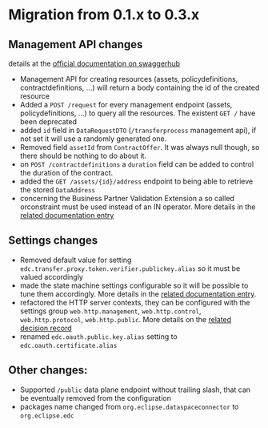 # Migration from 0.1.x to 0.3.x


## Management API changes

details at the [official documentation on swaggerhub](https://app.swaggerhub.com/apis/eclipse-edc-bot/management-api/0.0.1-SNAPSHOT)

- Management API for creating resources (assets, policydefinitions, contractdefinitions, ...) will return a body containing the id of the created resource
- Added a `POST /request` for every management endpoint (assets, policydefinitions, ...) to query all the resources. The existent `GET /` have been deprecated
- added `id` field in `DataRequestDTO` (`/transferprocess` management api), if not set it will use a randomly generated one.
- Removed field `assetId` from `ContractOffer`. It was always null though, so there should be nothing to do about it.
- on `POST /contractdefinitions` a `duration` field can be added to control the duration of the contract.
- added the `GET /assets/{id}/address` endpoint to being able to retrieve the stored `DataAddress`
- concerning the Business Partner Validation Extension a so called orconstraint must be used instead of an IN operator. More details in the [related documentation entry](https://github.com/catenax-ng/product-edc/tree/0.3.0/edc-extensions/business-partner-validation)

## Settings changes
- Removed default value for setting `edc.transfer.proxy.token.verifier.publickey.alias` so it must be valued accordingly
- made the state machine settings configurable so it will be possible to tune them accordingly. More details in the [related documentation entry](https://eclipse-edc.github.io/docs/#/submodule/Connector/docs/developer/performance-tuning).
- refactored the HTTP server contexts, they can be configured with the settings group `web.http.management`, `web.http.control`, `web.http.protocol`, `web.http.public`. More details on the [related decision record](https://eclipse-edc.github.io/docs/#/submodule/Connector/docs/developer/decision-records/2022-11-09-api-refactoring/renaming)
- renamed `edc.oauth.public.key.alias` setting to `edc.oauth.certificate.alias`

## Other changes:
- Supported `/public` data plane endpoint without trailing slash, that can be eventually removed from the configuration
- packages name changed from `org.eclipse.dataspaceconnector` to `org.eclipse.edc`
